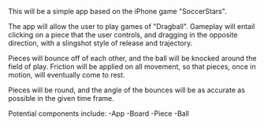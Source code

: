 This will be a simple app based on the iPhone game "SoccerStars".

The app will allow the user to play games of "Dragball". Gameplay will entail clicking on a piece that the user controls, and dragging in the opposite direction, with a slingshot style of release and trajectory.

Pieces will bounce off of each other, and the ball will be knocked around the field of play. Friction will be applied on all movement, so that pieces, once in motion, will eventually come to rest.

Pieces will be round, and the angle of the bounces will be as accurate as possible in the given time frame.

Potential components include:
-App
-Board
-Piece
-Ball
